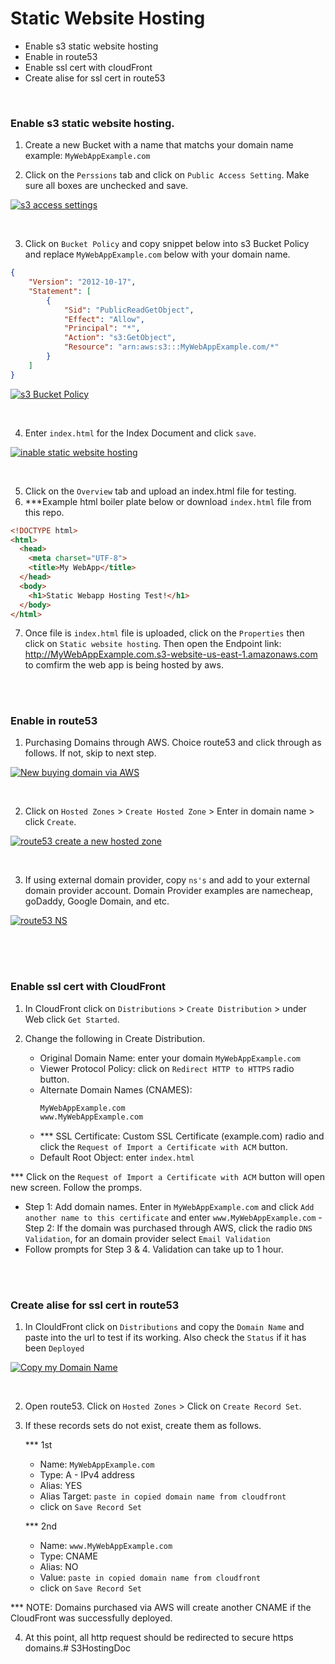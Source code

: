 # Static Website Hosting

- Enable s3 static website hosting
- Enable in route53
- Enable ssl cert with cloudFront
- Create alise for ssl cert in route53


<br>

### Enable s3 static website hosting.

1. Create a new Bucket with a name that matchs your domain name example: `MyWebAppExample.com`


2. Click on the `Perssions` tab and click on `Public Access Setting`. Make sure all boxes are unchecked and save.

<a href="http://www.freeimagehosting.net/commercial-photography/"><img src="https://i.imgur.com/D9O7PE6.png" alt="s3 access settings"></a>

<br>

3. Click on `Bucket Policy` and copy snippet below into s3 Bucket Policy and replace `MyWebAppExample.com` below with your domain name.

```json
{
    "Version": "2012-10-17",
    "Statement": [
        {
            "Sid": "PublicReadGetObject",
            "Effect": "Allow",
            "Principal": "*",
            "Action": "s3:GetObject",
            "Resource": "arn:aws:s3:::MyWebAppExample.com/*"
        }
    ]
}


```

<a href="http://www.freeimagehosting.net/commercial-photography/"><img src="https://i.imgur.com/WadfbKI.png" alt="s3 Bucket Policy"></a>

<br>

4. Enter `index.html` for the Index Document and click `save`.

<a href="http://www.freeimagehosting.net/commercial-photography/"><img src="https://i.imgur.com/fcRpvSK.png" alt="inable static website hosting"></a>

<br>

5. Click on the `Overview` tab and upload an index.html file for testing.
6. ***Example html boiler plate below or download `index.html` file from this repo.

```html
<!DOCTYPE html>
<html>
  <head>
    <meta charset="UTF-8">
    <title>My WebApp</title>
  </head>
  <body>
    <h1>Static Webapp Hosting Test!</h1>
  </body>
</html>
```

7. Once file is `index.html` file is uploaded, click on the `Properties` then click on `Static website hosting`. Then open the Endpoint link: http://MyWebAppExample.com.s3-website-us-east-1.amazonaws.com to comfirm the web app is being hosted by aws.

<br>

#

### Enable in route53

1. Purchasing Domains through AWS. Choice route53 and click through as follows. If not, skip to next step.

<a href="http://www.freeimagehosting.net/commercial-photography/"><img src="https://i.imgur.com/IZ2lryY.png" alt="New buying domain via AWS"></a>

<br>

2. Click on `Hosted Zones` > `Create Hosted Zone` > Enter in domain name > click `Create`.

<a href="http://www.freeimagehosting.net/commercial-photography/"><img src="https://i.imgur.com/om7frjl.png" alt="route53 create a new hosted zone"></a>

<br>

3. If using external domain provider, copy `ns's` and add to your external domain provider account. Domain Provider  examples are namecheap, goDaddy, Google Domain, and etc.

<a href="http://www.freeimagehosting.net/commercial-photography/"><img src="https://i.imgur.com/PTyYOLv.png" alt="route53 NS"></a>

<br>

<br>

#

### Enable ssl cert with CloudFront

1. In CloudFront click on `Distributions` > `Create Distribution` > under Web click `Get Started`.

2. Change the following in Create Distribution.
    
    - Original Domain Name: enter your domain `MyWebAppExample.com`
    - Viewer Protocol Policy: click on  `Redirect HTTP to HTTPS` radio button.
    - Alternate Domain Names (CNAMES): 
        ```bash
        MyWebAppExample.com
        www.MyWebAppExample.com
        ```
    - *** SSL Certificate: Custom SSL Certificate (example.com) radio 
    and click the `Request of Import a Certificate with ACM` button.
    - Default Root Object: enter `index.html`

*** Click on the `Request of Import a Certificate with ACM` button will open new screen. Follow the promps.

- Step 1: Add domain names. Enter in `MyWebAppExample.com` and click `Add another name to this certificate` and enter `www.MyWebAppExample.com`
-Step 2: If the domain was purchased through AWS, click the radio `DNS Validation`, for an domain provider select `Email Validation`
- Follow prompts for Step 3 & 4. Validation can take up to 1 hour.

<br>

#

### Create alise for ssl cert in route53

1. In ClouldFront click on `Distributions` and copy the `Domain Name` and paste into the url to test if its working. Also check the `Status` if it has been `Deployed` 

<a href="http://www.freeimagehosting.net/commercial-photography/"><img src="https://i.imgur.com/bpVcwn3.png" alt="Copy my Domain Name"></a>

<br>

2. Open route53. Click on `Hosted Zones` > Click on `Create Record Set`.

3. If these records sets do not exist, create them as follows.

    *** 1st
    - Name: `MyWebAppExample.com`
    - Type: A - IPv4 address
    - Alias: YES
    - Alias Target: `paste in copied domain name from cloudfront`
    - click on `Save Record Set`

    *** 2nd
    - Name: `www.MyWebAppExample.com`
    - Type: CNAME
    - Alias: NO
    - Value: `paste in copied domain name from cloudfront`
    - click on `Save Record Set`

*** NOTE: Domains purchased via AWS will create another CNAME if the CloudFront was successfully deployed.

4. At this point, all http request should be redirected to secure https domains.# S3HostingDoc
